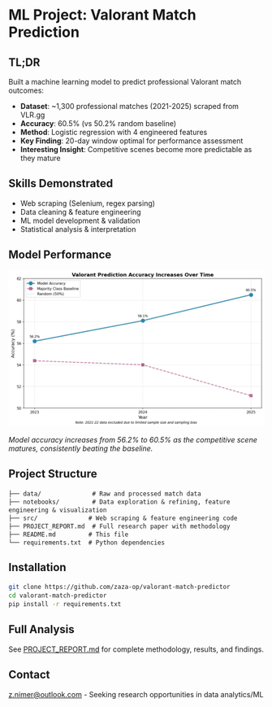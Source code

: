 # ML Project: Valorant Match Prediction

## TL;DR
Built a machine learning model to predict professional Valorant match outcomes:
- **Dataset**: ~1,300 professional matches (2021-2025) scraped from VLR.gg
- **Accuracy**: 60.5% (vs 50.2% random baseline)
- **Method**: Logistic regression with 4 engineered features
- **Key Finding**: 20-day window optimal for performance assessment
- **Interesting Insight**: Competitive scenes become more predictable as they mature

## Skills Demonstrated
- Web scraping (Selenium, regex parsing)
- Data cleaning & feature engineering  
- ML model development & validation
- Statistical analysis & interpretation


## Model Performance

![Accuracy Over Time](notebooks/accuracy_over_time.png)

*Model accuracy increases from 56.2% to 60.5% as the competitive scene matures, consistently beating the baseline.*


## Project Structure
```
├── data/              # Raw and processed match data
├── notebooks/         # Data exploration & refining, feature engineering & visualization
├── src/              # Web scraping & feature engineering code
├── PROJECT_REPORT.md  # Full research paper with methodology
├── README.md         # This file
└── requirements.txt  # Python dependencies
```

## Installation
```bash
git clone https://github.com/zaza-op/valorant-match-predictor
cd valorant-match-predictor
pip install -r requirements.txt
```

## Full Analysis
See [PROJECT_REPORT.md](PROJECT_REPORT.md) for complete methodology, results, and findings.

## Contact
z.nimer@outlook.com - Seeking research opportunities in data analytics/ML
